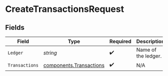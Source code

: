# CreateTransactionsRequest


## Fields

| Field                                                              | Type                                                               | Required                                                           | Description                                                        | Example                                                            |
| ------------------------------------------------------------------ | ------------------------------------------------------------------ | ------------------------------------------------------------------ | ------------------------------------------------------------------ | ------------------------------------------------------------------ |
| `Ledger`                                                           | *string*                                                           | :heavy_check_mark:                                                 | Name of the ledger.                                                | ledger001                                                          |
| `Transactions`                                                     | [components.Transactions](../../models/components/transactions.md) | :heavy_check_mark:                                                 | N/A                                                                |                                                                    |
